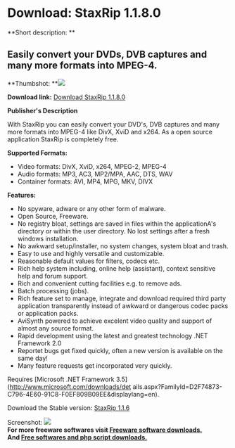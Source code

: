 # Download: StaxRip 1.1.8.0

**Short description: **

## Easily convert your DVDs, DVB captures and many more formats into MPEG-4.

  
**Thumbshot: **![](http://www.freewarefiles.com/screenshot/staxrip_md.gif)   
  
**Download link:** [Download StaxRip 1.1.8.0](http://freesoftwares.boysofts.com/StaxRip_program_17841.html)  
  

**Publisher's Description**  
  

With StaxRip you can easily convert your DVD's, DVB captures and many more
formats into MPEG-4 like DivX, XviD and x264. As a open source application
StaxRip is completely free.

**Supported Formats:**

  * Video formats: DivX, XviD, x264, MPEG-2, MPEG-4 
  * Audio formats: MP3, AC3, MP2/MPA, AAC, DTS, WAV 
  * Container formats: AVI, MP4, MPG, MKV, DIVX 

**Features:**

  * No spyware, adware or any other form of malware. 
  * Open Source, Freeware. 
  * No registry bloat, settings are saved in files within the applicationA's directory or within the user directory. No lost settings after a fresh windows installation. 
  * No awkward setup/installer, no system changes, system bloat and trash. 
  * Easy to use and highly versatile and customizable. 
  * Reasonable default values for filters, codecs etc. 
  * Rich help system including, online help (assistant), context sensitive help and forum support. 
  * Rich and convenient cutting facilities e.g. to remove ads. 
  * Batch processing (jobs). 
  * Rich feature set to manage, integrate and download required third party application transparently instead of awkward or dangerous codec packs or application packs. 
  * AviSynth powered to achieve excelent video quality and support of almost any source format. 
  * Rapid development using the latest and greatest technology .NET Framework 2.0 
  * Reportet bugs get fixed quickly, often a new version is available on the same day! 
  * Many feature requests get incorporated very quickly. 

Requires [Microsoft .NET Framework 3.5](http://www.microsoft.com/downloads/det
ails.aspx?FamilyId=D2F74873-C796-4E60-91C8-F0EF809B09EE&displaylang=en).

Download the Stable version: [StaxRip
1.1.6](http://downloads.sourceforge.net/staxmedia/StaxRip_1.1.6.7z)

  
  
Screenshot: ![](http://www.freewarefiles.com/screenshot/staxrip.gif)  
**For more freeware softwares visit [Freeware software downloads.](http://freesoftwares.boysofts.com/)**   
**And [Free softwares and php script downloads.](http://www.boysofts.com/)**

